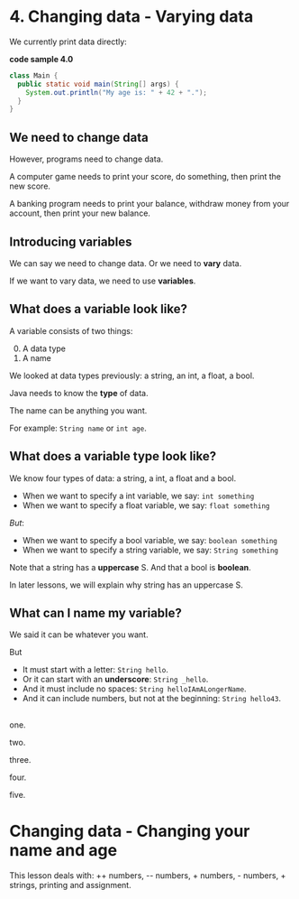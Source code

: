 # 4. Changing data - Varying data

We currently print data directly:

**code sample 4.0**
```java
class Main {
  public static void main(String[] args) {
    System.out.println("My age is: " + 42 + ".");
  }
}
```

## We need to change data

However, programs need to change data.

A computer game needs to print your score, do something, then print the new score.

A banking program needs to print your balance, withdraw money from your account, then print your new balance.

## Introducing variables

We can say we need to change data. Or we need to **vary** data.

If we want to vary data, we need to use **variables**.

## What does a variable look like?

A variable consists of two things:

0. A data type
0. A name

We looked at data types previously: a string, an int, a float, a bool.

Java needs to know the **type** of data.

The name can be anything you want.

For example: `String name` or `int age`.

## What does a variable type look like?

We know four types of data: a string, a int, a float and a bool.

* When we want to specify a int variable, we say: `int something`
* When we want to specify a float variable, we say: `float something`

*But*:

* When we want to specify a bool variable, we say: `boolean something`
* When we want to specify a string variable, we say: `String something`

Note that a string has a **uppercase** S. And that a bool is **boolean**.

In later lessons, we will explain why string has an uppercase S.

## What can I name my variable?

We said it can be whatever you want.

But 

* It must start with a letter: `String hello`.
* Or it can start with an **underscore**: `String _hello`.
* And it must include no spaces: `String helloIAmALongerName`.
* And it can include numbers, but not at the beginning: `String hello43`.

## 

one.

two.

three.

four.

five.

# Changing data - Changing your name and age

This lesson deals with: ++ numbers, -- numbers, + numbers, - numbers, + strings, printing and assignment.
